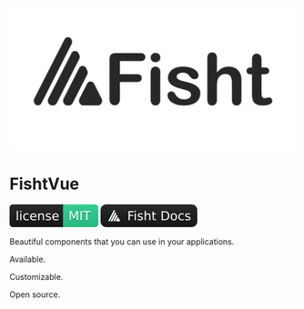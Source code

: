![Banner.png](.github/assets/banner.png)

# FishtVue

<p>
  <a href="https://github.com/Fisht-Org/FishtVue/blob/main/LICENSE.md"><img src=".github/assets/fisht-license.svg" alt="License"></a>
  <a href="https://fisht.org"><img src=".github/assets/fisht-docs.svg" alt="Website"></a>
</p>
Beautiful components that you can use in your applications. 

Available. 

Customizable. 

Open source.
